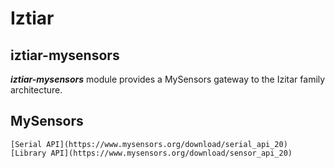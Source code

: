 # Iztiar

## iztiar-mysensors

___iztiar-mysensors___ module provides a MySensors gateway to the Izitar family architecture.

## MySensors

    [Serial API](https://www.mysensors.org/download/serial_api_20)
    [Library API](https://www.mysensors.org/download/sensor_api_20)
